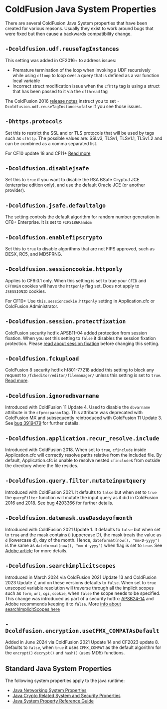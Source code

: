 # ColdFusion Java System Properties

There are several ColdFusion Java System properties that have been created for various reasons. Usually they exist to work around bugs that were fixed but then cause a backwards compatibility change.

## `-Dcoldfusion.udf.reuseTagInstances`

This setting was added in CF2016+ to address issues:

* Premature termination of the loop when invoking a UDF recursively while using `cfloop` to loop over a query that is defined as a var function local variable
* Incorrect struct modification issue when the `cfhttp` tag is using a struct that has been passed to it via the `cfthread` tag

The ColdFusion 2016 [release notes](https://helpx.adobe.com/coldfusion/release-note/coldfusion-2016-release-notes.html) instruct you to set `-Dcoldfusion.udf.reuseTagInstances=false` if you see those issues.

## `-Dhttps.protocols`

Set this to restrict the SSL and or TLS protocols that will be used by tags such as `cfhttp`. The possible values are: SSLv3, TLSv1, TLSv1.1, TLSv1.2 and can be combined as a comma separated list.

For CF10 update 18 and CF11+ [Read more](https://web.archive.org/web/20200927173340/www.trunkful.com/index.cfm/2014/12/8/Preventing-SSLv3-Fallback-in-ColdFusion)

## `-Dcoldfusion.disablejsafe`

Set this to `true` if you want to disable the RSA BSafe CryptoJ JCE (enterprise edition only), and use the default Oracle JCE (or another provider).

## `-Dcoldfusion.jsafe.defaultalgo`

The setting controls the default algorithm for random number generation in CF8+ Enterprise. It is set to `FIPS186Random`

## `-Dcoldfusion.enablefipscrypto`

Set this to `true` to disable algorithms that are not FIPS approved, such as DESX, RC5, and MD5PRNG.

## `-Dcoldfusion.sessioncookie.httponly`

Applies to CF9.0.1 only. When this setting is set to true your `CFID` and `CFTOKEN` cookies will have the `httponly` flag set. Does not apply to `JSESSIONID` cookies.

For CF10+ Use `this.sessioncookie.httponly` setting in Application.cfc or ColdFusion Administrator.

## `-Dcoldfusion.session.protectfixation`

ColdFusion security hotfix APSB11-04 added protection from session fixation. When you set this setting to `false` it disables the session fixation protection. Please [read about session fixation](https://www.petefreitag.com/item/815.cfm) before changing this setting.

## `-Dcoldfusion.fckupload`

ColdFusion 8 security hotfix hf801-77218 added this setting to block any request to `/fckeditor/editor/filemanager/` unless this setting is set to `true`. [Read more](https://www.petefreitag.com/item/718.cfm).

## `-Dcoldfusion.ignoredbvarname`

Introduced with ColdFusion 11 Update 4. Used to disable the `dbvarname` attribute in the `cfprocparam` tag. This attribute was deprecated with ColdFusion MX and subsequently reintroduced with ColdFusion 11 Update 3. See [bug 3919479](https://tracker.adobe.com/#/view/CF-3919479) for further details.

## `-Dcoldfusion.application.recur_resolve.include`

Introduced with ColdFusion 2018. When set to `true`, `cfinclude` inside Application.cfc will correctly resolve paths relative from the included file. By default, Application.cfc is unable to resolve nested `cfinclude`s from outside the directory where the file resides.

## `-Dcoldfusion.query.filter.mutateinputquery`

Introduced with ColdFusion 2021. It defaults to `false` but when set to `true` the `queryFilter` function will mutate the input query as it did in ColdFusion 2016 and 2018. See [bug 4203366](https://tracker.adobe.com/#/view/CF-4203366) for further details.

## `-Dcoldfusion.datemask.useDasdayofmonth`

Introduced with ColdFusion 2021 Update 1. It defaults to `false` but when set to `true` and the mask contains `D` (uppercase D), the mask treats the value as `d` (lowercase d), day of the month. Hence, `dateformat(now(), "mm-D-yyyy")` is the same as `dateformat(now(), "mm-d-yyyy")` when flag is set to `true`. See [Adobe article](https://helpx.adobe.com/coldfusion/kb/dateformat-function-coldfusion-2021.html) for more details.

## `-Dcoldfusion.searchimplicitscopes`

Introduced in March 2024 via ColdFusion 2021 Update 13 and ColdFusion 2023 Update 7, and on these versions defaults to `false`. When set to `true` unscoped variable resolution will traverse through all the implicit scopes such as `form`, `url`, `cgi`, `cookie`, when `false` the scope needs to be specified. This change was introduced as part of a security hotfix: [APSB24-14](https://helpx.adobe.com/security/products/coldfusion/apsb24-14.html) and Adobe recommends keeping it to `false`. More [info about searchImplicitScopes here](https://www.petefreitag.com/blog/cf-searchimplicitscopes/)

## `-Dcoldfusion.encryption.useCFMX_COMPATAsDefault`

Added in June 2024 via ColdFusion 2021 Update 14 and CF2023 update 8. Defaults to `false`, when `true` it uses `CFMX_COMPAT` as the default algorithm for the `encrypt()` `decrypt()` and `hash()` (uses MD5) functions.

## Standard Java System Properties

The following system properties apply to the java runtime:

* [Java Networking System Properties](https://docs.oracle.com/en/java/javase/11/docs/api/java.base/java/net/doc-files/net-properties.html)
* [Java Crypto Related System and Security Properties](https://www.java.com/en/configure_crypto.html)
* [Java System Property Reference Guide](https://system-properties.com/)
